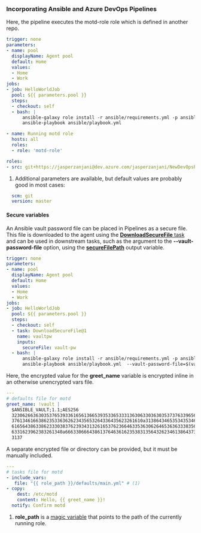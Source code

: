 ### Incorporating Ansible and Azure DevOps Pipelines

Here, the pipeline executes the motd-role role which is defined in another repo.

```yaml title="pipeline.yml"
trigger: none
parameters:
- name: pool
  displayName: Agent pool
  default: Home
  values:
  - Home
  - Work
jobs:
- job: HelloWorldJob
  pool: ${{ parameters.pool }}
  steps:
  - checkout: self
  - bash: |
      ansible-galaxy role install -r ansible/requirements.yml -p ansible/roles -f
      ansible-playbook ansible/playbook.yml
```

```yaml title="ansible/playbook.yml"
- name: Running motd role
  hosts: all
  roles:
  - role: 'motd-role'
```

```yaml title="ansible/requirements.yml"
roles:
- src: git+https://jasperzanjani@dev.azure.com/jasperzanjani/NewDevOpsProject/_git/motd-role # (1)
```

1. Additional parameters are available, but default values are probably good in most cases:
```yaml
  scm: git
  version: master
```

#### Secure variables

An Ansible vault password file can be placed in Pipelines as a secure file. 
This file is downloaded to the agent using the [**DownloadSecureFile** task](https://learn.microsoft.com/en-us/azure/devops/pipelines/tasks/reference/download-secure-file-v1?view=azure-pipelines) and can be used in downstream tasks, such as the argument to the **--vault-password-file** option, using the [**secureFilePath**](https://learn.microsoft.com/en-us/azure/devops/pipelines/tasks/reference/download-secure-file-v1?view=azure-pipelines#output-variables) output variable.


```yaml title="pipeline.yaml" hl_lines="15-18 21"
trigger: none
parameters:
- name: pool
  displayName: Agent pool
  default: Home
  values:
  - Home
  - Work
jobs:
- job: HelloWorldJob
  pool: ${{ parameters.pool }}
  steps:
  - checkout: self
  - task: DownloadSecureFile@1
    name: vaultpw
    inputs:
      secureFile: vault-pw
  - bash: |
      ansible-galaxy role install -r ansible/requirements.yml -p ansible/roles
      ansible-playbook ansible/playbook.yml  --vault-password-file=$(vaultpw.secureFilePath)  
```

Here, the encrypted value for the **greet\_name** variable is encrypted inline in an otherwise unencrypted vars file.

```yaml title="defaults/main.yml"
---
# defaults file for motd
greet_name: !vault |
  $ANSIBLE_VAULT;1.1;AES256
  32306266363035376539336165613665393533653331363063303630353737633965646634356233
  3761346166386235336362623435653264336435623261610a313864346535343534616530313461
  61656438633862333038376239343132616537623664633536306264653636333835633735353531
  6331623962383261340a666330666438613764636162353831356432623461386437313963663333
  3137
```

A separate encrypted file or directory can be provided, but it must be manually included.

```yaml title="tasks/main.yml" hl_lines="3-4"
---
# tasks file for motd
- include_vars:
   file: "{{ role_path }}/defaults/main.yml" # (1)
- copy:
    dest: /etc/motd
    content: Hello, {{ greet_name }}!
  notify: Confirm motd
```

1. **role\_path** is a [magic variable](https://docs.ansible.com/ansible/latest/reference_appendices/special_variables.html#magic-variables) that points to the path of the currently running role.